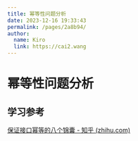 ```yaml
---
title: 幂等性问题分析
date: 2023-12-16 19:33:43
permalink: /pages/2a8b94/
author: 
  name: Kiro
  link: https://cai2.wang
---
```

# 幂等性问题分析



## 学习参考

[保证接口幂等的八个锦囊 - 知乎 (zhihu.com)](https://zhuanlan.zhihu.com/p/609110314?utm_id=0)